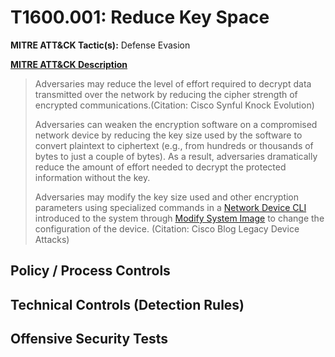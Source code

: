 # T1600.001: Reduce Key Space
**MITRE ATT&CK Tactic(s):** Defense Evasion

**[MITRE ATT&CK Description](https://attack.mitre.org/techniques/T1600/001)**
<blockquote>Adversaries may reduce the level of effort required to decrypt data transmitted over the network by reducing the cipher strength of encrypted communications.(Citation: Cisco Synful Knock Evolution)

Adversaries can weaken the encryption software on a compromised network device by reducing the key size used by the software to convert plaintext to ciphertext (e.g., from hundreds or thousands of bytes to just a couple of bytes). As a result, adversaries dramatically reduce the amount of effort needed to decrypt the protected information without the key.

Adversaries may modify the key size used and other encryption parameters using specialized commands in a [Network Device CLI](https://attack.mitre.org/techniques/T1059/008) introduced to the system through [Modify System Image](https://attack.mitre.org/techniques/T1601) to change the configuration of the device. (Citation: Cisco Blog Legacy Device Attacks)</blockquote>

## Policy / Process Controls
## Technical Controls (Detection Rules)

## Offensive Security Tests
